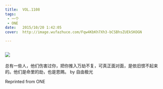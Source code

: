 ```yaml
---
title:	VOL.1108
tags:
 - 一个
 - ONE
date:	2015/10/20 1:42:05
cover:	http://image.wufazhuce.com/Fqw4KbKh7Xh3-bCSBhsZUEkSKOGN

---
```

![](http://image.wufazhuce.com/Fqw4KbKh7Xh3-bCSBhsZUEkSKOGN)
---

总有一些人，他们伤害过你，把你推入万劫不复，可真正面对面，是依旧恨不起来的。他们是命里的劫，也是恩赐。 by 自由极光
 
Reprinted from ONE
